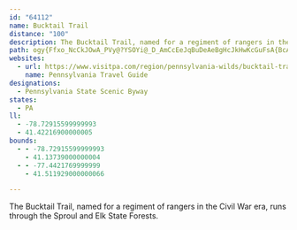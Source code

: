 ```yaml
---
id: "64112"
name: Bucktail Trail
distance: "100"
description: The Bucktail Trail, named for a regiment of rangers in the Civil War era, runs through the Sproul and Elk State Forests.
path: ogy{Ffxo_NcCkJOwA_PVy@?YSOYi@_D_AmCcEeJqBuDeAeBgHcJkHwKcGuFsA{BcA_Da@aDIgDPqDp@uEZcAx@uAlAsAhAq@t@YbAQxABhARf]zLlA^bBR~BKrA[lAs@rByBhA_Ct@kDfI_d@nBuIvI}Yv@{Dj@{ElA{NT_FHqe@HkFbGkhARaH?sCYqHqE{d@WoF?acAS}GYmD}@wFyR_z@_@aCWsDm@}zACgWNiD\eCn@mCjOmg@bA{GLwC?aEY{F_AaGiJ}W_A}DYaDk@me@yB_x@TwHlDuk@DaBEsDc@mEeAkE{Lc[kHyOo@iBm@aCo@iIwKRiAkCjBsEk@uEu@_JcBmZYiS?sB~@sIR{IJyZBugAGsBa@uEo@aDwEoNgH{RgAgDk@kCUaC@aDlBsNJmBAsBW{CUeAo@sBeAkBcB_Bu`@kXaKsHyM}ImCsBcBsByAqCe@oAs@wCo@{De@gD]eEAaEN}C~@wFrAyF~DgTf@iEZyED{LBka@SiGo@aFy@mDiXox@}@yD{@yF}Cs_@w@oQ[oQXc[IaE_@aEaF_\}AgLg@eCw@aC_AyBsU}e@oCiF}CqEaCaCeDeCwDoBoCgAwF_DaBm@iFkAiBk@aGsEqHoG_AcAoBsCi@uAi@eBsAoGUqC_@mMm@uLc@oCeAyDm@uCcEa[KcBEkEh@}o@c@eOyBmh@c@qM_AeJ}Gw[qJ{\w@cD_BiMy@_FwEiQo@aD[uDC}A^wOb@mDnAaE`JgTxAiFh@yD^_FlD}o@n@eJdAcHjHc]n@gF\uF?gFMqD_@uE_@kCsA{F_AmCuBsEmP}UcW}]{P{QwAoBiBsE_AkEwCeRyBsMiBaGsD{IiRef@cCiJiC_Nw@wFqMo_Bm@mGoAcI{@_E}AyFmAiDcK}V{CmImHgQg\cz@cCuFwEmJySm_@y@kAiBkDiAgByDsEy@_BIe@cDyzAIaGBkAxFuN~CuHjBgFzAgFbA_Ex@qFTgCVo@n@q@rC@bHp@~@Yl@m@~CqFpBsEhCqJfIuVbDwLZy@jFaKrDsK~@qBpB{BfKiJ`FkDbE{DjAk@vFy@r@?lCVfFW|L~@`BDdEKfE_@rAYhD_B`TiMhDmCfFeDzJuItEsBpC_AbAMlI?|@FpA^`JfEfCxAxApA|FfGhBfAvA`@hUpDnCPpDQrA]|C{AdA{@h@u@b@y@d@cBt@aHjDaQt@sHbBsGnAoHlCuNfFgPlGkVn@yBbCmFfCeDdByAr@a@zAs@p@M~AQhC?pDTjB\|B~@bAr@r@p@~A~Bn@tAh@~A^pBbCbRrBjQbApEh@fBdA`C|DtGtBdBjBp@zCRx@ApCi@bCgAbFgEnBmBvAwBlWud@~AiBrBmA~AUl@?hENlHHjIf@pB\~A`A~@rAt@rBn@jCf@zAxAxCjAxAtDfDx@jAdC`FhAjCfBpGj@bBfBrDnEnHdJ|LrBdB~@j@dJ~CpLrEhBLfn@aFrA_@nPmGlEgCrCsAxQqG|A_AjBcBdGyIzKiRbIuPr@_A|BsB|CsBdBg@fEy@dBWzESxDFlC\b@Ed@YRc@Fg@Em@cBuEyB_KkAmD}D{IiAsCq@{CeAqGoAwMMgCN_CjEmRhAsCtB{CvEuEzHkFbCmAvDyAbC_@vK_@`KsAfHe@~@AlBL|Cr@rBVhCBrEUbCs@bBkApEsDhCmChBgCt@_BhB{ElAkE^aCDeABkDj@yO|@mIx@eFz@aDzAyEnBiJhAkCnNqSvEsHtEoLfAgFnAsIb@yAlE{HvFiMbCsDpBwB`BiAdEkBjAWdA?pLxA|@VvHlE~@x@|CrEz@`BbCfGrBtGl@lDrArKx@zN^`DTdAnAdClBtB~B|AfA`@~@Rx@Bz@Kp@Wn@g@hAaBvEuL|Ii_@rAmCxAgCh@q@~@q@lGcEvFyBbD_B|BWjKgB~DgAf@ElNGdGo@~@i@dAQxAJjFy@nEmAfBy@vD_DrBwBnDiEr@wAh@{At@eDb@mE?}Rt@cVl@sNz@kp@KqFwAwQuA}ZBoAt@eHb@mF?aBsCuOm@kE_@gDKmE@aHh@cVTyBf@uA^q@xAwAlG{BnQ{ErAi@nC{AvGoFdHkJhDiFlH{NrNoStDoGnFgLbCmGbIoUlCiFdCwDpGgHfTwX|CaF~FgI|A_DxBoFrAaFh@kET{GOaPI_B[mC_@gBw@aCwPqe@}BuFoAwBeHeKqMaVaGoHo@kAs@{A_BqF_@sBc@mDEmE^{DlEqXrFsTVoCd@mJDgBKyBiAyLqBgf@{@kWGkIVkH^kEfFee@h@aD~@qCbAaB~GiI~FyFxFuHnKgPfKwRrQoVrKcSxJuN`KuRfG{H~GcKfBwCjGuL|JkThAsBvBcCbMkLnF_ErHaHpFsDhByAfImIlGoKhAyB|HaVpA{CxCcG|AeCnB_CrDgDnAeBn@eCLgCEsASmAiTmcAUwBCmBh@aOIyHIaAQy@c@{@m@o@cBm@iAEeAPsT`J_T|JaGhCgF~AcEt@iBPiCM}A]yB{@yAeAgCkC{A{BcBeEaAuDa@sCYkCUeF@uGf@cJnAaIhByHfNgd@l@_EDmCQaDg@_Ce@mA_AeByOiUuBqDiAwCkC_Ja@sBOkBGoAGyKD{Bd@}Ex@qE`EsMzA{Ff@eDZmE^wTOiN^eg@OaHKaBg@yEy@qEgLac@uAqDcC{D}BaCqBsAqB_AqBk@iFe@{k@iAcEc@sGaBmOsFgJkCkJg@cC]mJiBsg@mI}CeAiAq@mCuB}EaGuAmCs@sBcAmESeBKmC?gGHmCZgDb@kCt@aDjE{MrHgPpEuHpHuNxD{FvHeKfGiKbAsBx@yC^{CHsBMkF[{CgAgEgLiYo@qA}A{BiCgCaZ{WgKwKgIsGkDyCqMuNiEgFqFsHiE}GaEmIoCwHkIsZ}@aGQyCMqDBuFd@iRJoPQcFe@sG?eCTgBlCaJVgBByC_@cGEcDHyCTqBx@iHCq@kOcvAe@gCYm@sDmGmEeGsAsBs@uCS}Aq@uKS}JB{OhAuOx@sG`@eGHaFEsF_@mGy@wHiAeG_AgDiA{BuL_RaL_P{BsBcImGmAkAgWm^{@eA_KyGkAeAcAmAm@gAkAqDkJs^[sCMeDHoCb@}ChAoFxFs[jJeb@lEoX|AmF~BoGtKc\bBoGpl@{aCn@aEbD_f@T_BlAoExEmMt@gAbCyBlAk@rAY|BGrALxA^bVfJxA^rALzBAnsAsHfDe@xAg@rCkAnDmBfBeAhDwC`D}DnDkGhDcI|@gCtBeHfAgE~AaJn@uF|@yLrAcNn@qFzAcKv@{DxAsEnBqDbOeS~AyAlBy@zLsCxCc@dAAfCP~^nEtAJvAE|IaAzGc@pAS`Bk@rAu@xC_ChAsAbBgCnWwl@bAiBbAyA|BkCxDuCbCeAbEgA|CW|AFfH|@lDx@zBlApCtBnBvB|@pAnAxB~@vB^dA|@lDbCrPhDlW|@|En@zB~ArDlAjBrC~CrBfBpBfAxAf@pB\hFDlCSvCo@hDoA~LmI~ByBbByBhP_X`A}BzC}Jt@sBrAyB|GkJvBaEp@gCjDiOzAyDfCsEfFiF~AeC`IuPjLwR~MiXrAsD`Lwb@n@yBt@gBrAaCjGgInBuBlBcBvGsEhIcEbL}DpHoBhDm@vGw@lH_@~n@SbDQrBY~Bk@xN{ElHmCfU}JrDwBvI_GlGmCtJoD`]aI~CkAfCaBpOaNrDwC|@g@zOmGvQgJpKcFvDcC`BsAzCuCbCyCz_@yl@xB}D|AkEpHs\f@mD\cHEoDSgEc@eFU{AaJmc@cFyQ_AyD_@mC_@{EIoJ@sFVaF`@mDxA_HjGqVTgA^mDHcD?qFKqDY_Ec@oCiBgIcByEeByCyPoXiAuBiCsGcA{EY_CSuCBiBNcCn@_DfD_L`AuBbP}TfBcBhAo@~Aq@lm@gOlCgAvTaPdTqLfAs@~w@qn@rD{`@n@sKTmBlLs^ZyAvBcc@jBT
websites:
  - url: https://www.visitpa.com/region/pennsylvania-wilds/bucktail-trail-scenic-byway
    name: Pennsylvania Travel Guide
designations:
  - Pennsylvania State Scenic Byway
states:
  - PA
ll:
  - -78.72915599999993
  - 41.42216900000005
bounds:
  - - -78.72915599999993
    - 41.13739000000004
  - - -77.4421769999999
    - 41.511929000000066

---
```


The Bucktail Trail, named for a regiment of rangers in the Civil War era, runs through the Sproul and Elk State Forests.
